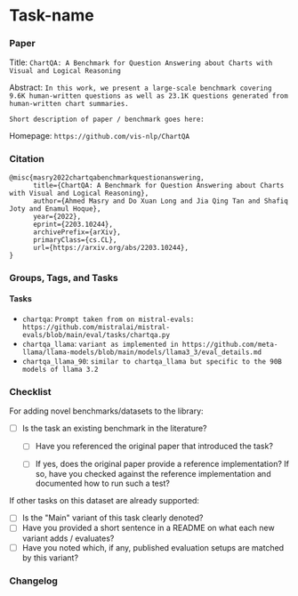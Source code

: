 # Task-name

### Paper

Title: `ChartQA: A Benchmark for Question Answering about Charts with Visual and Logical Reasoning`

Abstract: `In this work, we present a large-scale benchmark covering 9.6K human-written questions as well as 23.1K questions generated from human-written chart summaries.`

`Short description of paper / benchmark goes here:`

Homepage: `https://github.com/vis-nlp/ChartQA`


### Citation

```
@misc{masry2022chartqabenchmarkquestionanswering,
      title={ChartQA: A Benchmark for Question Answering about Charts with Visual and Logical Reasoning},
      author={Ahmed Masry and Do Xuan Long and Jia Qing Tan and Shafiq Joty and Enamul Hoque},
      year={2022},
      eprint={2203.10244},
      archivePrefix={arXiv},
      primaryClass={cs.CL},
      url={https://arxiv.org/abs/2203.10244},
}
```

### Groups, Tags, and Tasks

#### Tasks

* `chartqa`: `Prompt taken from on mistral-evals: https://github.com/mistralai/mistral-evals/blob/main/eval/tasks/chartqa.py`
* `chartqa_llama`: `variant as implemented in https://github.com/meta-llama/llama-models/blob/main/models/llama3_3/eval_details.md`
* `chartqa_llama_90`: `similar to chartqa_llama but specific to the 90B models of llama 3.2`


### Checklist

For adding novel benchmarks/datasets to the library:
* [ ] Is the task an existing benchmark in the literature?
  * [ ] Have you referenced the original paper that introduced the task?
  * [ ] If yes, does the original paper provide a reference implementation? If so, have you checked against the reference implementation and documented how to run such a test?


If other tasks on this dataset are already supported:
* [ ] Is the "Main" variant of this task clearly denoted?
* [ ] Have you provided a short sentence in a README on what each new variant adds / evaluates?
* [ ] Have you noted which, if any, published evaluation setups are matched by this variant?

### Changelog
